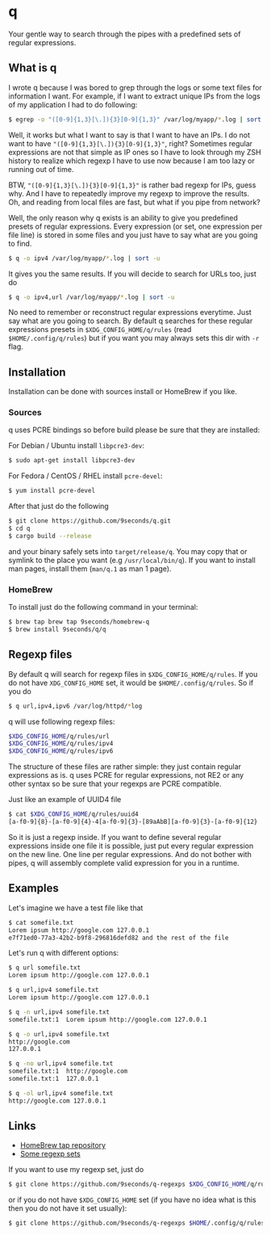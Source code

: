 # q

Your gentle way to search through the pipes with a predefined sets of
regular expressions.



## What is q

I wrote q because I was bored to grep through the logs or some text
files for information I want. For example, if I want to extract unique
IPs from the logs of my application I had to do following:

```bash
$ egrep -o "([0-9]{1,3}[\.]){3}[0-9]{1,3}" /var/log/myapp/*.log | sort -u
```

Well, it works but what I want to say is that I want to have an IPs. I
do not want to have `"([0-9]{1,3}[\.]){3}[0-9]{1,3}"`, right? Sometimes
regular expressions are not that simple as IP ones so I have to look
through my ZSH history to realize which regexp I have to use now because
I am too lazy or running out of time.

BTW, `"([0-9]{1,3}[\.]){3}[0-9]{1,3}"` is rather bad regexp for IPs,
guess why. And I have to repeatedly improve my regexp to improve the
results. Oh, and reading from local files are fast, but what if you pipe
from network?

Well, the only reason why q exists is an ability to give you predefined
presets of regular expressions. Every expression (or set, one expression
per file line) is stored in some files and you just have to say what are
you going to find.

```bash
$ q -o ipv4 /var/log/myapp/*.log | sort -u
```

It gives you the same results. If you will decide to search for URLs too, just do

```bash
$ q -o ipv4,url /var/log/myapp/*.log | sort -u
```

No need to remember or reconstruct regular expressions everytime.
Just say what are you going to search. By default q searches for
these regular expressions presets in `$XDG_CONFIG_HOME/q/rules` (read
`$HOME/.config/q/rules`) but if you want you may always sets this dir
with `-r` flag.


## Installation

Installation can be done with sources install or HomeBrew if you like.

### Sources

q uses PCRE bindings so before build please be sure that they are installed:

For Debian / Ubuntu install `libpcre3-dev`:

```bash
$ sudo apt-get install libpcre3-dev
```

For Fedora / CentOS / RHEL install `pcre-devel`:

```bash
$ yum install pcre-devel
```

After that just do the following

```bash
$ git clone https://github.com/9seconds/q.git
$ cd q
$ cargo build --release
```

and your binary safely sets into `target/release/q`. You may copy that
or symlink to the place you want (e.g `/usr/local/bin/q`). If you want
to install man pages, install them (`man/q.1` as man 1 page).

### HomeBrew

To install just do the following command in your terminal:

```bash
$ brew tap brew tap 9seconds/homebrew-q
$ brew install 9seconds/q/q
```


## Regexp files

By default q will search for regexp files in `$XDG_CONFIG_HOME/q/rules`. If you do not have `XDG_CONFIG_HOME` set, it would be `$HOME/.config/q/rules`. So if you do

```bash
$ q url,ipv4,ipv6 /var/log/httpd/*log
```

q will use following regexp files:

```bash
$XDG_CONFIG_HOME/q/rules/url
$XDG_CONFIG_HOME/q/rules/ipv4
$XDG_CONFIG_HOME/q/rules/ipv6
```

The structure of these files are rather simple: they just contain regular expressions as is. q uses PCRE for regular expressions, not RE2 or any other syntax so be sure that your regexps are PCRE compatible.

Just like an example of UUID4 file

```bash
$ cat $XDG_CONFIG_HOME/q/rules/uuid4
[a-f0-9]{8}-[a-f0-9]{4}-4[a-f0-9]{3}-[89aAbB][a-f0-9]{3}-[a-f0-9]{12}
```

So it is just a regexp inside. If you want to define several regular expressions inside one file it is possible, just put every regular expression on the new line. One line per regular expressions. And do not bother with pipes, q will assembly complete valid expression for you in a runtime.



## Examples

Let's imagine we have a test file like that

```bash
$ cat somefile.txt
Lorem ipsum http://google.com 127.0.0.1
e7f71ed0-77a3-42b2-b9f8-296816defd82 and the rest of the file
```

Let's run q with different options:

```bash
$ q url somefile.txt
Lorem ipsum http://google.com 127.0.0.1
```

```bash
$ q url,ipv4 somefile.txt
Lorem ipsum http://google.com 127.0.0.1
```

```bash
$ q -n url,ipv4 somefile.txt
somefile.txt:1  Lorem ipsum http://google.com 127.0.0.1
```

```bash
$ q -o url,ipv4 somefile.txt
http://google.com
127.0.0.1
```

```bash
$ q -no url,ipv4 somefile.txt
somefile.txt:1  http://google.com
somefile.txt:1  127.0.0.1
```

```bash
$ q -ol url,ipv4 somefile.txt
http://google.com 127.0.0.1
```


## Links

* [HomeBrew tap repository](https://github.com/9seconds/homebrew-q)
* [Some regexp sets](https://github.com/9seconds/q-regexps)

If you want to use my regexp set, just do

```bash
$ git clone https://github.com/9seconds/q-regexps $XDG_CONFIG_HOME/q/rules
```

or if you do not have `$XDG_CONFIG_HOME` set (if you have no idea what is this
then you do not have it set usually):

```bash
$ git clone https://github.com/9seconds/q-regexps $HOME/.config/q/rules
```
